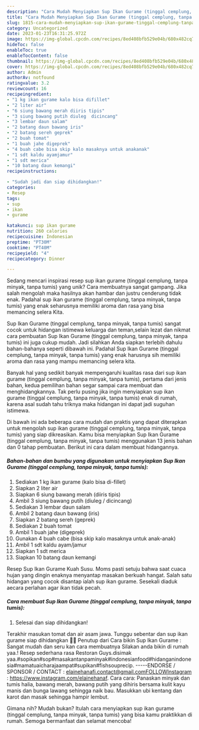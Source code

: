 ```yaml
---
description: "Cara Mudah Menyiapkan Sup Ikan Gurame (tinggal cemplung, tanpa minyak, tanpa tumis) yang Mantap"
title: "Cara Mudah Menyiapkan Sup Ikan Gurame (tinggal cemplung, tanpa minyak, tanpa tumis) yang Mantap"
slug: 1815-cara-mudah-menyiapkan-sup-ikan-gurame-tinggal-cemplung-tanpa-minyak-tanpa-tumis-yang-mantap
category: Uncategorized
date: 2023-01-23T16:31:25.972Z
image: https://img-global.cpcdn.com/recipes/8ed408bfb529e04b/680x482cq70/sup-ikan-gurame-tinggal-cemplung-tanpa-minyak-tanpa-tumis-foto-resep-utama.jpg
hideToc: false
enableToc: true
enableTocContent: false
thumbnail: https://img-global.cpcdn.com/recipes/8ed408bfb529e04b/680x482cq70/sup-ikan-gurame-tinggal-cemplung-tanpa-minyak-tanpa-tumis-foto-resep-utama.jpg
cover: https://img-global.cpcdn.com/recipes/8ed408bfb529e04b/680x482cq70/sup-ikan-gurame-tinggal-cemplung-tanpa-minyak-tanpa-tumis-foto-resep-utama.jpg
author: Admin
authorAv: notfound
ratingvalue: 3.2
reviewcount: 16
recipeingredient:
- "1 kg ikan gurame kalo bisa difillet"
- "2 liter air"
- "6 siung bawang merah diiris tipis"
- "3 siung bawang putih diuleg  dicincang"
- "3 lembar daun salam"
- "2 batang daun bawang iris"
- "2 batang sereh geprek"
- "2 buah tomat"
- "1 buah jahe digeprek"
- "4 buah cabe bisa skip kalo masaknya untuk anakanak"
- "1 sdt kaldu ayamjamur"
- "1 sdt merica"
- "10 batang daun kemangi"
recipeinstructions:

- "Sudah jadi dan siap dihidangkan!"
categories:
- Resep
tags:
- sup
- ikan
- gurame

katakunci: sup ikan gurame 
nutrition: 260 calories
recipecuisine: Indonesian
preptime: "PT30M"
cooktime: "PT40M"
recipeyield: "4"
recipecategory: Dinner

---
```





Sedang mencari inspirasi resep sup ikan gurame (tinggal cemplung, tanpa minyak, tanpa tumis) yang unik? Cara membuatnya sangat gampang. Jika salah mengolah maka hasilnya akan hambar dan justru cenderung tidak enak. Padahal sup ikan gurame (tinggal cemplung, tanpa minyak, tanpa tumis) yang enak seharusnya memiliki aroma dan rasa yang bisa memancing selera Kita.





Sup Ikan Gurame (tinggal cemplung, tanpa minyak, tanpa tumis) sangat cocok untuk hidangan istimewa keluarga dan teman,selain lezat dan nikmat cara pembuatan Sup Ikan Gurame (tinggal cemplung, tanpa minyak, tanpa tumis) ini juga cukup mudah. Jadi silahkan Anda siapkan terlebih dahulu bahan-bahanya seperti dibawah ini. Padahal Sup Ikan Gurame (tinggal cemplung, tanpa minyak, tanpa tumis) yang enak harusnya sih memiliki aroma dan rasa yang mampu memancing selera kita.

Banyak hal yang sedikit banyak mempengaruhi kualitas rasa dari sup ikan gurame (tinggal cemplung, tanpa minyak, tanpa tumis), pertama dari jenis bahan, kedua pemilihan bahan segar sampai cara membuat dan menghidangkannya. Tak perlu pusing jika ingin menyiapkan sup ikan gurame (tinggal cemplung, tanpa minyak, tanpa tumis) enak di rumah, karena asal sudah tahu triknya maka hidangan ini dapat jadi suguhan istimewa.






Di bawah ini ada beberapa cara mudah dan praktis yang dapat diterapkan untuk mengolah sup ikan gurame (tinggal cemplung, tanpa minyak, tanpa tumis) yang siap dikreasikan. Kamu bisa menyiapkan Sup Ikan Gurame (tinggal cemplung, tanpa minyak, tanpa tumis) menggunakan 13 jenis bahan dan 0 tahap pembuatan. Berikut ini cara dalam membuat hidangannya.

<!--inarticleads1-->

##### Bahan-bahan dan bumbu yang digunakan untuk menyiapkan Sup Ikan Gurame (tinggal cemplung, tanpa minyak, tanpa tumis):

1. Sediakan 1 kg ikan gurame (kalo bisa di-fillet)
1. Siapkan 2 liter air
1. Siapkan 6 siung bawang merah (diiris tipis)
1. Ambil 3 siung bawang putih (diuleg / dicincang)
1. Sediakan 3 lembar daun salam
1. Ambil 2 batang daun bawang (iris)
1. Siapkan 2 batang sereh (geprek)
1. Sediakan 2 buah tomat
1. Ambil 1 buah jahe (digeprek)
1. Gunakan 4 buah cabe (bisa skip kalo masaknya untuk anak-anak)
1. Ambil 1 sdt kaldu ayam/jamur
1. Siapkan 1 sdt merica
1. Siapkan 10 batang daun kemangi


Resep Sup Ikan Gurame Kuah Susu. Moms pasti setuju bahwa saat cuaca hujan yang dingin enaknya menyantap masakan berkuah hangat. Salah satu hidangan yang cocok disantap ialah sup ikan gurame. Sesekali diaduk aecara perlahan agar ikan tidak pecah. 

<!--inarticleads2-->

##### Cara membuat Sup Ikan Gurame (tinggal cemplung, tanpa minyak, tanpa tumis):


1. Selesai dan siap dihidangkan!

Terakhir masukan tomat dan air asam jawa. Tunggu sebentar dan sup ikan gurame siap dihidangkan 🤎🤎 Penutup dari Cara bikin Sup Ikan Gurame : Sangat mudah dan seru kan cara membuatnya Silakan anda bikin di rumah yaa.! Resep sederhana rasa Restoran Guys.disimak yaa.#sopikan#sop#masakantanpaminyak#indonesianfood#hidanganindonesia#mamatuaicharajaampat#supikan#fishsouprecip. -----ENDORSE / SPONSOR / CONTACT : elainehanafi.contact@gmail.comFOLLOWInstagram : https://www.instagram.com/elainehanaf. Cara cara: Panaskan minyak dan tumis halia, bawang merah, bawang putih yang dihiris bersama kulit kayu manis dan bunga lawang sehingga naik bau. Masukkan ubi kentang dan karot dan masak sehingga hampir lembut. 

Gimana nih? Mudah bukan? Itulah cara menyiapkan sup ikan gurame (tinggal cemplung, tanpa minyak, tanpa tumis) yang bisa kamu praktikkan di rumah. Semoga bermanfaat dan selamat mencoba!

